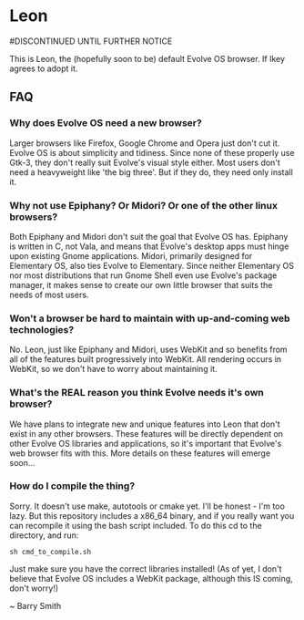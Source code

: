 Leon
====

#DISCONTINUED UNTIL FURTHER NOTICE

This is Leon, the (hopefully soon to be) default Evolve OS browser. If Ikey agrees to adopt it.

## FAQ

### Why does Evolve OS need a new browser?

Larger browsers like Firefox, Google Chrome and Opera just don't cut it. Evolve OS is about simplicity and tidiness. Since none of these properly use Gtk-3, 
they don't really suit Evolve's visual style either. Most users don't need a heavyweight like 'the big three'. But if they do, they need only install it.

### Why not use Epiphany? Or Midori? Or one of the other linux browsers?

Both Epiphany and Midori don't suit the goal that Evolve OS has. Epiphany is written in C, not Vala, and means that Evolve's desktop apps must hinge upon 
existing Gnome applications. Midori, primarily designed for Elementary OS, also ties Evolve to Elementary. Since neither Elementary OS nor most distributions 
that run Gnome Shell even use Evolve's package manager, it makes sense to create our own little browser that suits the needs of most users.

### Won't a browser be hard to maintain with up-and-coming web technologies?

No. Leon, just like Epiphany and Midori, uses WebKit and so benefits from all of the features built progressively into WebKit. All rendering occurs in WebKit, 
so we don't have to worry about maintaining it.

### What's the REAL reason you think Evolve needs it's own browser?

We have plans to integrate new and unique features into Leon that don't exist in any other browsers. These features will be directly dependent on other Evolve 
OS libraries and applications, so it's important that Evolve's web browser fits with this. More details on these features will emerge soon...

### How do I compile the thing?

Sorry. It doesn't use make, autotools or cmake yet. I'll be honest - I'm too lazy. But this repository includes a x86_64 binary, and if you really want you can 
recompile it using the bash script included. To do this cd to the directory, and run:

`sh cmd_to_compile.sh`

Just make sure you have the correct libraries installed! (As of yet, I don't believe that Evolve OS includes a WebKit package, although this IS coming, don't 
worry!)

~ Barry Smith
